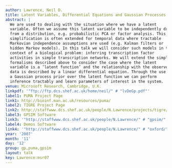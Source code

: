 ```yaml
---
author: Lawrence, Neil D.
title: Latent Variables, Differential Equations and Gaussian Processes
abstract: |
  We are used to dealing with the situation where we have a latent
  variable. Often we assume this latent variable to be independently drawn
  from a distribution, e.g. probabilistic PCA or factor analysis. This
  simplification is often extended for temporal data where tractable
  Markovian independence assumptions are used (e.g. Kalman filters or
  hidden Markov models). In this talk we will consider such models in the
  context of a biological problem: inferring transcription factor
  activities in simple transcription networks. We will extend the simpler
  formalisms described above to consider the case where the latent
  variable is a ’latent function’ and the relationship with the observed
  data is described by a linear differential equation. Through the use of
  a Gaussian process prior over the latent function we can perform
  inference tractably and learn parameters of interest in the system.
venue: Microsoft Research, Cambridge, U.K.
linkpdf: '"ftp://ftp.dcs.shef.ac.uk/home/neil/" # "lvDeGp.pdf"'
label1: PUMA Project Page
link1: http://bioinf.man.ac.uk/resources/puma/
label2: TIGRE Project Page
link2: http://staffwww.dcs.shef.ac.uk/people/N.Lawrence/projects/tigre/
label3: GPSIM Software
link3: '"http://staffwww.dcs.shef.ac.uk/people/N.Lawrence/" # "gpsim/"'
label4: Demos Software
link4: '"http://staffwww.dcs.shef.ac.uk/people/N.Lawrence/" # "oxford/"'
year: '2007'
month: '11'
day: '12'
group: gp,puma,gpsim
layout: talk
key: Lawrence:msr07
---
```

